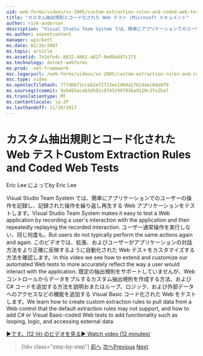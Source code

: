 ```yaml
---
uid: web-forms/videos/vs-2005/custom-extraction-rules-and-coded-web-tests
title: "カスタム抽出規則とコード化された Web テスト |Microsoft ドキュメント"
author: rick-anderson
description: "Visual Studio Team System では、簡単にアプリケーションでのユーザーの操作を記録し、re を繰り返し再生する Web アプリケーションをテストしています."
ms.author: aspnetcontent
manager: wpickett
ms.date: 02/26/2007
ms.topic: article
ms.assetid: 7e2efe4c-8632-4d61-a82f-8e0bbd47c175
ms.technology: dotnet-webforms
ms.prod: .net-framework
msc.legacyurl: /web-forms/videos/vs-2005/custom-extraction-rules-and-coded-web-tests
msc.type: video
ms.openlocfilehash: 777d6bf1cceb2ef2723ee1d69a17b144ec6de8f9
ms.sourcegitcommit: 9a9483aceb34591c97451997036a9120c3fe2baf
ms.translationtype: MT
ms.contentlocale: ja-JP
ms.lasthandoff: 11/10/2017
---
```

<a name="custom-extraction-rules-and-coded-web-tests"></a><span data-ttu-id="cbd77-103">カスタム抽出規則とコード化された Web テスト</span><span class="sxs-lookup"><span data-stu-id="cbd77-103">Custom Extraction Rules and Coded Web Tests</span></span>
====================
<span data-ttu-id="cbd77-104">Eric Lee によって</span><span class="sxs-lookup"><span data-stu-id="cbd77-104">by Eric Lee</span></span>

<span data-ttu-id="cbd77-105">Visual Studio Team System では、簡単にアプリケーションでのユーザーの操作を記録し、記録された操作を繰り返し再生する Web アプリケーションをテストします。</span><span class="sxs-lookup"><span data-stu-id="cbd77-105">Visual Studio Team System makes it easy to test a Web application by recording a user's interaction with the application and then repeatedly replaying the recorded interaction.</span></span> <span data-ttu-id="cbd77-106">ユーザー通常操作を実行しない、同じ何度も。</span><span class="sxs-lookup"><span data-stu-id="cbd77-106">But users do not typically perform the same actions again and again.</span></span> <span data-ttu-id="cbd77-107">このビデオでは、拡張、およびユーザーがアプリケーションの対話方法をより正確に反映するように自動化された Web テストをカスタマイズする方法を確認します。</span><span class="sxs-lookup"><span data-stu-id="cbd77-107">In this video we see how to extend and customize our automated Web tests to more accurately reflect the way a user would interact with the application.</span></span> <span data-ttu-id="cbd77-108">既定の抽出規則をサポートしていませんが、Web コントロールからデータをプルするカスタム抽出規則を作成する方法、および C# コードを追加する方法を説明おまたはループ、ロジック、および外部データへのアクセスなどの機能を追加する Visual Basic コード化された Web をテストします。</span><span class="sxs-lookup"><span data-stu-id="cbd77-108">We learn how to create custom extraction rules to pull data from a Web control that the default extraction rules may not support, and how to add C# or Visual Basic-coded Web tests to add functionality such as looping, logic, and accessing external data.</span></span>

[<span data-ttu-id="cbd77-109">&#9654;です。(12 分) のビデオを見る</span><span class="sxs-lookup"><span data-stu-id="cbd77-109">&#9654; Watch video (12 minutes)</span></span>](https://channel9.msdn.com/Blogs/ASP-NET-Site-Videos/custom-extraction-rules-and-coded-web-tests)

>[!div class="step-by-step"]
<span data-ttu-id="cbd77-110">[前へ](code-coverage-of-automated-tests.md)
[次へ](the-effects-of-caching.md)</span><span class="sxs-lookup"><span data-stu-id="cbd77-110">[Previous](code-coverage-of-automated-tests.md)
[Next](the-effects-of-caching.md)</span></span>
